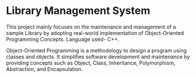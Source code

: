 # Library Management System
This project mainly focuses on the maintenance and management of a sample Library by adopting real-world implementation of Object-Oriented Programming Concepts. Language used- C++.

Object-Oriented Programming is a methodology to design a program using classes and objects. It simplifies software development and maintenance by providing concepts such as Object, Class, Inheritance, Polymorphism, Abstraction, and Encapsulation.
